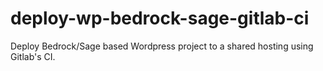 # deploy-wp-bedrock-sage-gitlab-ci
Deploy Bedrock/Sage based Wordpress project to a shared hosting using Gitlab's CI. 
